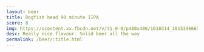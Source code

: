 ```yaml
---
layout: beer
title: Dogfish head 90 minute IIPA
score: 8
img: https://scontent.xx.fbcdn.net/v/t1.0-0/p480x480/1010314_10153966653958745_5103605884788995211_n.jpg?oh=8961ead0a8c50a4d80a1d93d6afd3190&oe=58C19317
desc: Really nice flavour. Solid beer all the way
permalink: /beer/:title.html
---
```

